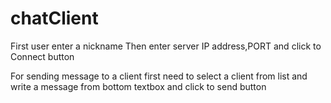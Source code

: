 # chatClient

First user enter a nickname
Then enter server IP address,PORT and click to Connect button

For sending message to a client first need to select a client from list and write a message from bottom textbox and click to send button
